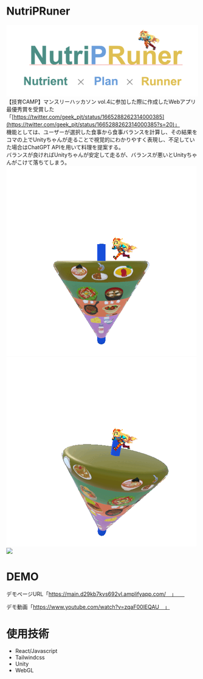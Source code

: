 # NutriPRuner
![picture 1](Readme_img/NutriPRuner.png)  
【技育CAMP】マンスリーハッカソン vol.4に参加した際に作成したWebアプリ  
最優秀賞を受賞した「[https://twitter.com/geek_pjt/status/1665288262314000385](https://twitter.com/geek_pjt/status/1665288262314000385?s=20)」  
機能としては、ユーザーが選択した食事から食事バランスを計算し、その結果をコマの上でUnityちゃんが走ることで視覚的にわかりやすく表現し、不足していた場合はChatGPT APIを用いて料理を提案する。  
バランスが良ければUnityちゃんが安定して走るが、バランスが悪いとUnityちゃんがこけて落ちてしまう。
<img src="Readme_img/Koma_seiten.gif">
<img src="Readme_img/Koma_gura.gif">
<img src="Readme_img/koma_falldown.gif">
# DEMO
デモページURL「https://main.d29kb7kvs692vl.amplifyapp.com/　」　　

デモ動画「https://www.youtube.com/watch?v=zqaF00lEQAU　」

# 使用技術
* React/Javascript
* Tailwindcss
* Unity
* WebGL


